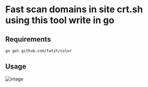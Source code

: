 # Fast scan domains in site crt.sh using this tool write in go

## Requirements

`go get github.com/fatih/color`


## Usage

![image](https://user-images.githubusercontent.com/37910997/110283880-a7fa8580-7f95-11eb-9ece-c4715890d4ba.png)
